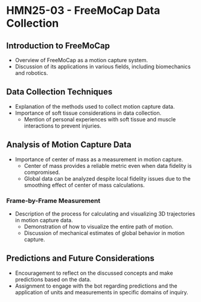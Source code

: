 # HMN25-03 - FreeMoCap Data Collection

## Introduction to FreeMoCap
- Overview of FreeMoCap as a motion capture system.
- Discussion of its applications in various fields, including biomechanics and robotics.

## Data Collection Techniques
- Explanation of the methods used to collect motion capture data.
- Importance of soft tissue considerations in data collection.
  - Mention of personal experiences with soft tissue and muscle interactions to prevent injuries.

## Analysis of Motion Capture Data
- Importance of center of mass as a measurement in motion capture.
  - Center of mass provides a reliable metric even when data fidelity is compromised.
  - Global data can be analyzed despite local fidelity issues due to the smoothing effect of center of mass calculations.

### Frame-by-Frame Measurement
- Description of the process for calculating and visualizing 3D trajectories in motion capture data.
  - Demonstration of how to visualize the entire path of motion.
  - Discussion of mechanical estimates of global behavior in motion capture.

## Predictions and Future Considerations
- Encouragement to reflect on the discussed concepts and make predictions based on the data.
- Assignment to engage with the bot regarding predictions and the application of units and measurements in specific domains of inquiry.